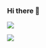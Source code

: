 ### Hi there 👋

![](https://komarev.com/ghpvc/?username=ywmail)

![](https://hit.yhype.me/github/profile?user_id=15505291)

<!--
**ywmail/ywmail** is a ✨ _special_ ✨ repository because its `README.md` (this file) appears on your GitHub profile.

Here are some ideas to get you started:

- 🔭 I’m currently working on ...
- 🌱 I’m currently learning ...
- 👯 I’m looking to collaborate on ...
- 🤔 I’m looking for help with ...
- 💬 Ask me about ...
- 📫 How to reach me: ...
- 😄 Pronouns: ...
- ⚡ Fun fact: ...
-->

